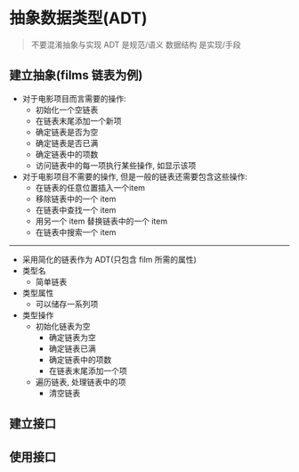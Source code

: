 # 抽象数据类型(ADT)

> 不要混淆抽象与实现
> ADT 是规范/语义
> 数据结构 是实现/手段

## 建立抽象(films 链表为例)
- 对于电影项目而言需要的操作:
  - 初始化一个空链表
  - 在链表末尾添加一个新项
  - 确定链表是否为空
  - 确定链表是否已满
  - 确定链表中的项数
  - 访问链表中的每一项执行某些操作, 如显示该项
- 对于电影项目不需要的操作, 但是一般的链表还需要包含这些操作:
  - 在链表的任意位置插入一个item
  - 移除链表中的一个 item
  - 在链表中查找一个 item
  - 用另一个 item 替换链表中的一个 item
  - 在链表中搜索一个 item
  
---
- 采用简化的链表作为 ADT(只包含 film 所需的属性)
- 类型名
  - 简单链表
- 类型属性
  - 可以储存一系列项
- 类型操作
  - 初始化链表为空
    - 确定链表为空
    - 确定链表已满
    - 确定链表中的项数
    - 在链表末尾添加一个项
  - 遍历链表, 处理链表中的项  
    - 清空链表
## 建立接口
## 使用接口
